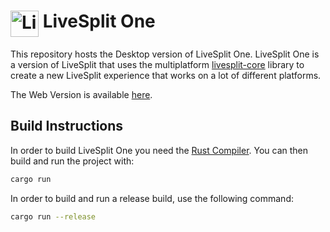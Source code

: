 # <img src="https://raw.githubusercontent.com/LiveSplit/LiveSplit/master/LiveSplit/Resources/Icon.png" alt="LiveSplit" height="42" width="45" align="top"/> LiveSplit One

This repository hosts the Desktop version of LiveSplit One. LiveSplit One is a
version of LiveSplit that uses the multiplatform
[livesplit-core](https://github.com/LiveSplit/livesplit-core) library to create
a new LiveSplit experience that works on a lot of different platforms.

The Web Version is available [here](https://one.livesplit.org/).

## Build Instructions

In order to build LiveSplit One you need the [Rust
Compiler](https://www.rust-lang.org/). You can then build and run the project
with:

```bash
cargo run
```

In order to build and run a release build, use the following command:

```bash
cargo run --release
```
